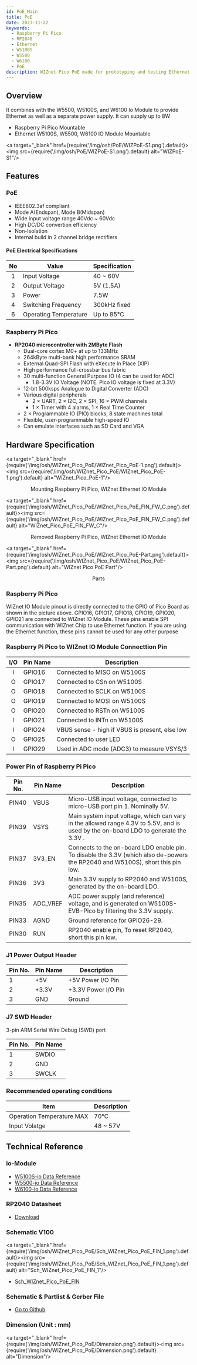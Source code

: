 ```yaml
---
id: PoE_Main
title: PoE
date: 2023-11-22
keywords:
  - Raspberry Pi Pico
  - RP2040
  - Ethernet
  - W5100S
  - W5500
  - W6100
  - PoE
description: WIZnet Pico PoE made for prototyping and testing Ethernet capabilities on Pico
---
```


## Overview

It combines with the W5500, W5100S, and W6100 Io Module to provide Ethernet as well as a separate power supply. It can supply up to 8W

- Raspberry Pi Pico Mountable
- Ethernet W5100S, W5500, W6100 IO Module Mountable


<a target="_blank" href={require('/img/osh/PoE/WIZPoE-S1.png').default}><img src={require('/img/osh/PoE/WIZPoE-S1.png').default} alt="WIZPoE-S1"/></a>

## Features

### PoE

- IEEE802.3af compliant
- Mode A(Endspan), Mode B(Midspan)
- Wide input voltage range 40Vdc ~ 60Vdc
- High DC/DC convertion efficiency
- Non-Isolation
- Internal build in 2 channel bridge rectifiers

#### PoE Electrical Specifications

|  No   | Value                 | Specification  |
| :---: | --------------------- | -------------- |
|   1   | Input Voltage         | 40 ~ 60V       |
|   2   | Output Voltage        | 5V (1.5A)      |
|   3   | Power                 | 7.5W           |
|   4   | Switching Frequency   | 300kHz fixed   |
|   6   | Operating Temperature | Up to 85℃     |


### Raspberry Pi Pico

- **RP2040 microcontroller with 2MByte Flash**
  - Dual-core cortex M0+ at up to 133MHz
  - 264kByte multi-bank high performance SRAM
  - External Quad-SPI Flash with eXecute In Place (XIP)
  - High performance full-crossbar bus fabric  
  - 30 multi-function General Purpose IO (4 can be used for ADC)
    - 1.8-3.3V IO Voltage (NOTE. Pico IO voltage is fixed at 3.3V)
  - 12-bit 500ksps Analogue to Digital Converter (ADC)
  - Various digital peripherals
    - 2 × UART, 2 × I2C, 2 × SPI, 16 × PWM channels
    - 1 × Timer with 4 alarms, 1 × Real Time Counter
  - 2 × Programmable IO (PIO) blocks, 8 state machines total
  - Flexible, user-programmable high-speed IO
  - Can emulate interfaces such as SD Card and VGA


## Hardware Specification

<a target="_blank" href={require('/img/osh/WIZnet_Pico_PoE/WIZnet_Pico_PoE-1.png').default}><img src={require('/img/osh/WIZnet_Pico_PoE/WIZnet_Pico_PoE-1.png').default} alt="WIZnet_Pico_PoE-1"/></a>
<center>Mounting Raspberry Pi Pico, WIZnet Ethernet IO Module</center>


<a target="_blank" href={require('/img/osh/WIZnet_Pico_PoE/WIZnet_Pico_PoE_FIN_FW_C.png').default}><img src={require('/img/osh/WIZnet_Pico_PoE/WIZnet_Pico_PoE_FIN_FW_C.png').default} alt="WIZnet_Pico_PoE_FIN_FW_C"/></a>
<center>Removed Raspberry Pi Pico, WIZnet Ethernet IO Module</center>


<a target="_blank" href={require('/img/osh/WIZnet_Pico_PoE/WIZnet_Pico_PoE-Part.png').default}><img src={require('/img/osh/WIZnet_Pico_PoE/WIZnet_Pico_PoE-Part.png').default} alt="WIZnet Pico PoE Part"/></a>
<center>Parts</center>

### Raspberry Pi Pico

WIZnet IO Module pinout is directly connected to the GPIO of Pico Board as shown in the picture above.  GPIO16, GPIO17, GPIO18, GPIO19, GPIO20, GPIO21 are connected to WIZnet IO Module. These pins enable SPI communication with WIZnet Chip to use Ethernet function. If you are using the Ethernet function, these pins cannot be used for any other purpose

### Raspberry Pi Pico to WIZnet IO Module Connecttion Pin

|  I/O  | Pin Name | Description                                    |
| :---: | -------- | ---------------------------------------------- |
|   I   | GPIO16   | Connected to MISO on W5100S                    |
|   O   | GPIO17   | Connected to CSn on W5100S                     |
|   O   | GPIO18   | Connected to SCLK on W5100S                    |
|   O   | GPIO19   | Connected to MOSI on W5100S                    |
|   O   | GPIO20   | Connected to RSTn on W5100S                    |
|   I   | GPIO21   | Connected to INTn on W5100S                    |
|   I   | GPIO24   | VBUS sense - high if VBUS is present, else low |
|   O   | GPIO25   | Connected to user LED                          |
|   I   | GPIO29   | Used in ADC mode (ADC3) to measure VSYS/3      |

### Power Pin of Raspberry Pi Pico
| Pin No. | Pin Name | Description                                                                                                                         |
| ------- | -------- | ----------------------------------------------------------------------------------------------------------------------------------- |
| PIN40   | VBUS     | Micro-USB input voltage, connected to micro-USB port pin 1. Nominally 5V.                                                           |
| PIN39   | VSYS     | Main system input voltage, which can vary in the allowed range 4.3V to 5.5V, and is used by the on-board LDO to generate the 3.3V . |
| PIN37   | 3V3_EN   | Connects to the on-board LDO enable pin. To disable the 3.3V (which also de-powers the RP2040 and W5100S), short this pin low.      |
| PIN36   | 3V3      | Main 3.3V supply to RP2040  and W5100S, generated by the on-board LDO.                                                              |
| PIN35   | ADC_VREF | ADC power supply (and reference) voltage, and is generated on W5100S-EVB-Pico by filtering the 3.3V supply.                         |
| PIN33   | AGND     | Ground reference for GPIO26-29.                                                                                                     |
| PIN30   | RUN      | RP2040 enable pin, To reset RP2040, short this pin low.                                                                             |

### J1 Power Output Header

| Pin No. | Pin Name | Description         |
| ------- | -------- | ------------------- |
| 1       | +5V      | +5V Power I/O Pin   |
| 2       | +3.3V    | +3.3V Power I/O Pin |
| 3       | GND      | Ground              |

### J7 SWD Header
3-pin ARM Serial Wire Debug (SWD) port

| Pin No. | Pin Name |
| ------- | -------- |
| 1       | SWDIO    |
| 2       | GND      |
| 3       | SWCLK    |

### Recommended operating conditions

| Item                          | Description                  |
| ----------------------------- | ---------------------------- |
| Operation Temperature MAX     | 70℃                        |
| Input Volatge                 | 48 ~ 57V                    |



## Technical Reference

### io-Module
- [W5100S-io Data Reference](https://docs.wiznet.io/Product/ioModule/W5100S-io)
- [W5500-io Data Reference](https://docs.wiznet.io/Product/ioModule/W5500-io)
- [W6100-io Data Reference](https://docs.wiznet.io/Product/ioModule/W6100-io)

### RP2040 Datasheet

- [Download](https://datasheets.raspberrypi.org/rp2040/rp2040-datasheet.pdf)

### Schematic V100

<a target="_blank" href={require('/img/osh/WIZnet_Pico_PoE/Sch_WIZnet_Pico_PoE_FIN_1.png').default}><img src={require('/img/osh/WIZnet_Pico_PoE/Sch_WIZnet_Pico_PoE_FIN_1.png').default} alt="Sch_WIZnet_Pico_PoE_FIN_1"/></a>
- <a href="/img/osh/WIZnet_Pico_PoE/Sch_WIZnet_Pico_PoE_FIN.pdf" target="_blank">Sch_WIZnet_Pico_PoE_FIN</a>

### Schematic & Partlist & Gerber File

- [Go to Github](https://github.com/Wiznet/Hardware-Files-of-WIZnet/tree/master/08_OSHW/WIZnet%20Pico%20PoE)

### Dimension (Unit : mm)

<a target="_blank" href={require('/img/osh/WIZnet_Pico_PoE/Dimension.png').default}><img src={require('/img/osh/WIZnet_Pico_PoE/Dimension.png').default} alt="Dimension"/></a>



